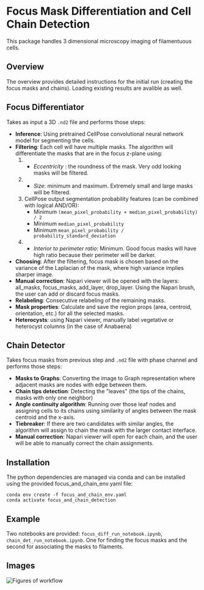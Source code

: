 # Focus Mask Differentiation and Cell Chain Detection
This package handles 3 dimensional microscopy imaging of filamentuous cells.
## Overview
The overview provides detailed instructions for the initial run (creating the focus masks and chains). Loading existing results are avalible as well.
## Focus Differentiator
Takes as input a 3D `.nd2` file and performs those steps:
  - **Inference**: Using pretrained CellPose convolutional neural network model for segmenting the cells.
  - **Filtering**: Each cell will have multiple masks. The algorithm will differentiate the masks that are in the focus z-plane using:
    1. * *Eccentricity* : the roundness of the mask. Very odd looking masks will be filtered.
    2. * *Size*: minimum and maximum. Extremely small and large masks will be filtered.
    3. CellPose output segmentation probability features (can be combined with logical AND/OR):
       - Minimum `(mean_pixel_probability + median_pixel_probability) / 2`
       - Minimum `median_pixel_probability`
       - Minimum `mean_pixel_probability / probability_standard_deviation`
    4. * *Interior to perimeter ratio*: Minimum. Good focus masks will have high ratio because their perimeter will be darker.
  - **Choosing**: After the filtering, focus mask is chosen based on the variance of the Laplacian of the mask, where high variance implies sharper image.
  - **Manual correction**: Napari viewer will be opened with the layers: all_masks, focus_masks, add_layer, drop_layer. Using the Napari brush, the user can add or discard focus masks.
  - **Relabeling**: Consecutive relabeling of the remaining masks.
  - **Mask properties**: Calculate and save the region props (area, centroid, orientation, etc.) for all the selected masks.
  - **Heterocysts**: using Napari viewer, manually label vegetative or heterocyst columns (in the case of Anabaena)
## Chain Detector
Takes focus masks from previous step and `.nd2` file with phase channel and performs those steps:
  - **Masks to Graphs**: Converting the image to Graph representation where adjacent masks are nodes with edge between them.
  - **Chain tips detection**: Detecting the "leaves" (the tips of the chains, masks with only one neighbor)
  - **Angle continuity algorithm**: Running over those leaf nodes and assigning cells to its chains using similarity of angles between the mask centroid and the x-axis.
  - **Tiebreaker**: If there are two candidates with similar angles, the algorithm will assign to chain the mask with the larger contact interface.
  - **Manual correction**: Napari viewer will open for each chain, and the user will be able to manually correct the chain         assignments.
## Installation
The python dependencies are managed via conda and can be installed using the provided focus_and_chain_env.yaml file:
```
conda env create -f focus_and_chain_env.yaml
conda activate focus_and_chain_detection
```
## Example
Two notebooks are provided: `focus_diff_run_notebook.ipynb`, `chain_det_run_notebook.ipynb`. One for finding the focus masks and the second for associating the masks to filaments.
## Images
![Figures of workflow](Res_F6_segmentation.svg)
